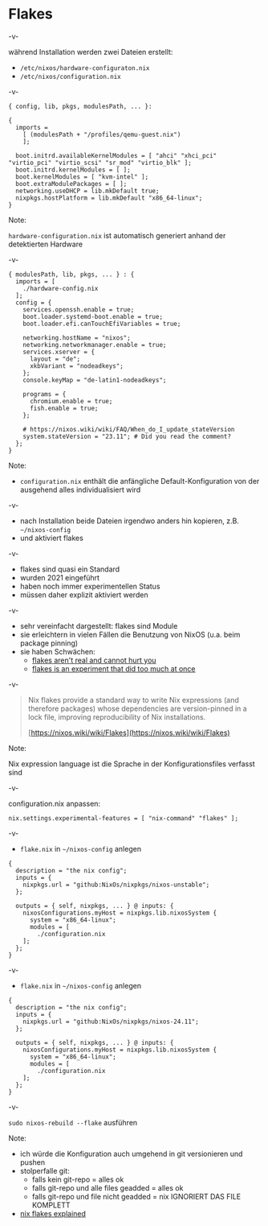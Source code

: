 # Flakes

-v-

während Installation werden zwei Dateien erstellt:

* `/etc/nixos/hardware-configuraton.nix`
* `/etc/nixos/configuration.nix`

-v-

```
{ config, lib, pkgs, modulesPath, ... }:

{
  imports =
    [ (modulesPath + "/profiles/qemu-guest.nix")
    ];

  boot.initrd.availableKernelModules = [ "ahci" "xhci_pci" "virtio_pci" "virtio_scsi" "sr_mod" "virtio_blk" ];
  boot.initrd.kernelModules = [ ];
  boot.kernelModules = [ "kvm-intel" ];
  boot.extraModulePackages = [ ];
  networking.useDHCP = lib.mkDefault true;
  nixpkgs.hostPlatform = lib.mkDefault "x86_64-linux";
}
```

Note:

`hardware-configuration.nix` ist automatisch generiert anhand der detektierten Hardware


-v-

```
{ modulesPath, lib, pkgs, ... } : {
  imports = [
    ./hardware-config.nix
  ];
  config = {
    services.openssh.enable = true;
    boot.loader.systemd-boot.enable = true;
    boot.loader.efi.canTouchEfiVariables = true;

    networking.hostName = "nixos";
    networking.networkmanager.enable = true;
    services.xserver = {
      layout = "de";
      xkbVariant = "nodeadkeys";
    };
    console.keyMap = "de-latin1-nodeadkeys";

    programs = {
      chromium.enable = true;
      fish.enable = true;
    };
    
    # https://nixos.wiki/wiki/FAQ/When_do_I_update_stateVersion
    system.stateVersion = "23.11"; # Did you read the comment?
  };
}
```

Note:

* `configuration.nix` enthält die anfängliche Default-Konfiguration von der ausgehend alles individualisiert wird

-v-

* nach Installation beide Dateien irgendwo anders hin kopieren, z.B. `~/nixos-config`
* und aktiviert flakes

-v-

* flakes sind quasi ein Standard
* wurden 2021 eingeführt
* haben noch immer experimentellen Status
* müssen daher explizit aktiviert werden

-v-

* sehr vereinfacht dargestellt: flakes sind Module
* sie erleichtern in vielen Fällen die Benutzung von NixOS (u.a. beim package pinning)
* sie haben Schwächen:
  * [flakes aren't real and cannot hurt you](https://jade.fyi/blog/flakes-arent-real/)
  * [flakes is an experiment that did too much at once](https://samuel.dionne-riel.com/blog/2023/09/06/flakes-is-an-experiment-that-did-too-much-at-once.html)

-v-

> Nix flakes provide a standard way to write Nix expressions (and therefore packages) whose dependencies are version-pinned in a lock file, improving reproducibility of Nix installations.
>
> [https://nixos.wiki/wiki/Flakes](https://nixos.wiki/wiki/Flakes)

Note:

Nix expression language ist die Sprache in der Konfigurationsfiles verfasst sind

-v-

configuration.nix anpassen:

```
nix.settings.experimental-features = [ "nix-command" "flakes" ];
```

-v-

* `flake.nix` in `~/nixos-config` anlegen

``` [4, 8, 11]
{
  description = "the nix config";
  inputs = {
    nixpkgs.url = "github:NixOs/nixpkgs/nixos-unstable";
  };

  outputs = { self, nixpkgs, ... } @ inputs: {
    nixosConfigurations.myHost = nixpkgs.lib.nixosSystem {
      system = "x86_64-linux";
      modules = [
        ./configuration.nix
    ];
  };
}
```

-v-

* `flake.nix` in `~/nixos-config` anlegen

``` [4, 8, 11]
{
  description = "the nix config";
  inputs = {
    nixpkgs.url = "github:NixOs/nixpkgs/nixos-24.11";
  };

  outputs = { self, nixpkgs, ... } @ inputs: {
    nixosConfigurations.myHost = nixpkgs.lib.nixosSystem {
      system = "x86_64-linux";
      modules = [
        ./configuration.nix
    ];
  };
}
```

-v-

`sudo nixos-rebuild --flake` ausführen

Note:

* ich würde die Konfiguration auch umgehend in git versionieren und pushen
* stolperfalle git:
  * falls kein git-repo = alles ok
  * falls git-repo und alle files geadded = alles ok
  * falls git-repo und file nicht geadded = nix IGNORIERT DAS FILE KOMPLETT
* [nix flakes explained](https://www.youtube.com/watch?v=JCeYq72Sko0)
